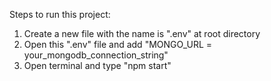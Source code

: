 Steps to run this project:

1. Create a new file with the name is ".env" at root directory
2. Open this ".env" file and add "MONGO_URL = your_mongodb_connection_string"
3. Open terminal and type "npm start"
